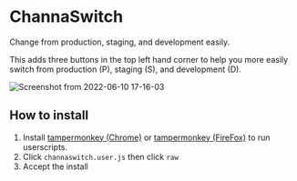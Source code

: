 # ChannaSwitch
Change from production, staging, and development easily.

This adds three buttons in the top left hand corner to help you more easily switch from production (P), staging (S), and development (D).

![Screenshot from 2022-06-10 17-16-03](https://user-images.githubusercontent.com/76947637/173097005-0e5351fc-7d3a-4fd5-90cf-53d264b91f61.png)

## How to install

1. Install [tampermonkey (Chrome)](https://chrome.google.com/webstore/detail/tampermonkey/dhdgffkkebhmkfjojejmpbldmpobfkfo) or [tampermonkey (FireFox)](https://addons.mozilla.org/en-US/firefox/addon/tampermonkey/) to run userscripts.
2. Click `channaswitch.user.js` then click `raw`
3. Accept the install

